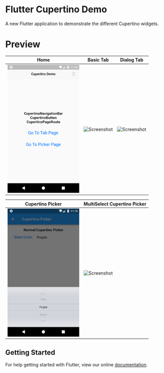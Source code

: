# Flutter Cupertino Demo

A new Flutter application to demonstrate the different Cupertino widgets.

# Preview

| Home | Basic Tab | Dialog Tab |
| ---- |---------- | ---------- |
| <img src="./preview/Home.png" height="400" alt="Screenshot"/> | <img src="./preview/First_Tab.png" height="400" alt="Screenshot"/> | <img src="./preview/Second_Tab.png" height="400" alt="Screenshot"/> |


| Cupertino Picker | MultiSelect Cupertino Picker |
| ---------------- | ---------------------------- |
| <img src="./preview/Picker.png" height="400" alt="Screenshot"/> | <img src="./preview/MultiSelect.png" height="400" alt="Screenshot"/> |

## Getting Started

For help getting started with Flutter, view our online
[documentation](https://flutter.io/).
